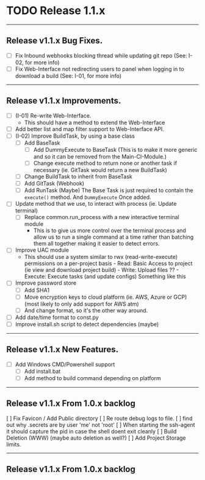 # TODO Release 1.1.x

------------------------------------------------------------------------
Release v1.1.x Bug Fixes.
------------------------------------------------------------------------
- [ ] Fix Inbound webhooks blocking thread while updating git repo (See: I-02, for more info)
- [ ] Fix Web-Interface not redirecting users to panel when logging in to download a build (See: I-01, for more info)

------------------------------------------------------------------------
Release v1.1.x Improvements.
------------------------------------------------------------------------
- [ ] (I-01) Re-write Web-Interface.
    - This should have a method to extend the Web-Interface 
- [ ] Add better list and map filter support to Web-Interface API.
- [ ] (I-02) Improve BuildTask, by using a base class
    - [ ] Add BaseTask
      - [ ] Add DummyExecute to BaseTask (This is to make it more generic and so it can be removed from the Main-CI-Module.)
      - [ ] Change execute method to return none or another task if necessary (ie. GitTask would return a new BuildTask)
    - [ ] Change BuildTask to inherit from BaseTask
    - [ ] Add GitTask (Webhook)
    - [ ] Add RunTask (Maybe)
    The Base Task is just required to contain the ``execute()`` method.
    And ``DummyExecute`` Once added.
- [ ] Update method that we use, to interact with process (ie. Update terminal)
  - [ ] Replace common.run_process with a new interactive terminal module
    - This is to give us more control over the terminal process and allow us to run a single
      command at a time rather than batching them all together making it easier to detect errors.
- [ ] Improve UAC module
  - This should use a system similar to rwx (read-write-execute) permissions on a per-project basis
        - Read: Basic Access to project (ie view and download project build)
        - Write: Upload files ?? 
        - Execute: Execute tasks (and update configs)
    Something like this
- [ ] Improve password store
  - [ ] Add SHA1
  - [ ] Move encryption keys to cloud platform (ie. AWS, Azure or GCP) (most likely to only add support for AWS atm)
  - [ ] And change format, so it's the other way around.

- [ ] Add date/time format to const.py
- [ ] Improve install.sh script to detect dependencies (maybe)

------------------------------------------------------------------------
Release v1.1.x New Features.
------------------------------------------------------------------------
- [ ] Add Windows CMD/Powershell support
  - [ ] Add install.bat
  - [ ] Add method to build command depending on platform

------------------------------------------------------------------------
Release v1.1.x From 1.0.x backlog
------------------------------------------------------------------------
[ ] Fix Favicon / Add Public directory
[ ] Re route debug logs to file. 
[ ] find out why .secrets are by user 'me' not 'root' 
[ ] When starting the ssh-agent it should capture the pid in case the shell doent exit cleanly
[ ] Build Deletion (WWW) (maybe auto deletion as well?)
[ ] Add Project Storage limits.

------------------------------------------------------------------------
Release v1.1.x From 1.0.x backlog
------------------------------------------------------------------------


